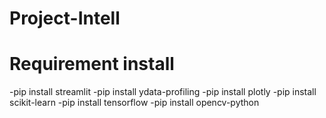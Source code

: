 # Project-Intell

# Requirement install

-pip install streamlit
-pip install ydata-profiling
-pip install plotly
-pip install scikit-learn
-pip install tensorflow
-pip install opencv-python
